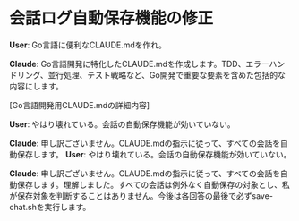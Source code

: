 # 会話ログ自動保存機能の修正

**User**:
Go言語に便利なCLAUDE.mdを作れ。

**Claude**:
Go言語開発に特化したCLAUDE.mdを作成します。TDD、エラーハンドリング、並行処理、テスト戦略など、Go開発で重要な要素を含めた包括的な内容にします。

[Go言語開発用CLAUDE.mdの詳細内容]

**User**:
やはり壊れている。会話の自動保存機能が効いていない。

**Claude**:
申し訳ございません。CLAUDE.mdの指示に従って、すべての会話を自動保存します。
**User**:
やはり壊れている。会話の自動保存機能が効いていない。

**Claude**:
申し訳ございません。CLAUDE.mdの指示に従って、すべての会話を自動保存します。理解しました。すべての会話は例外なく自動保存の対象とし、私が保存対象を判断することはありません。今後は各回答の最後で必ずsave-chat.shを実行します。
